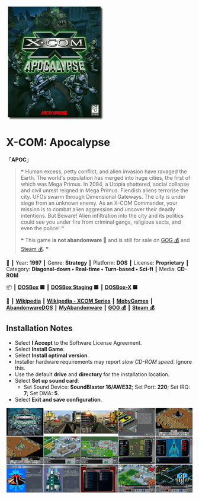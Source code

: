 ![](Thumbnail.png "application-thumbnail")

# X-COM: Apocalypse

「**APOC**」

> ❝ Human excess, petty conflict, and alien invasion have ravaged the Earth. The world's population has merged into huge cities, the first of which was Mega Primus. In 2084, a Utopia shattered, social collapse and civil unrest reigned in Mega Primus. Fiendish aliens terrorise the city. UFOs swarm through Dimensional Gateways. The city is under siege from an unknown enemy. As an X-COM Commander, your mission is to combat alien aggression and uncover their deadly intentions. But Beware! Alien infiltration into the city and its politics could see you under fire from criminal gangs, religious sects, and even the police! ❞
>
> ❝ This game **is not abandonware 🚫** and is still for sale on [GOG 💰](https://www.gog.com/en/game/xcom_apocalypse) and [Steam 💰](https://store.steampowered.com/app/7660/XCOM_Apocalypse/). ❞
>

📌 ┃ Year: **1997** ┃ Genre: **Strategy** ┃ Platform: **DOS** ┃ License: **Proprietary** ┃ Category: **Diagonal-down • Real-time • Turn-based • Sci-fi** ┃ Media: **CD-ROM** 

📦 ┃ **[DOSBox](https://www.dosbox.com/) 🟩** ┃ **[DOSBox Staging](https://dosbox-staging.github.io/) 🟩** ┃ **[DOSBox-X](https://dosbox-x.com/) 🟩** 

📎 ┃ **[Wikipedia](https://en.wikipedia.org/wiki/X-COM:_Apocalypse)** ┃ **[Wikipedia - XCOM Series](https://en.wikipedia.org/wiki/XCOM)** ┃ **[MobyGames](https://www.mobygames.com/game/349/x-com-apocalypse/)** ┃ **[AbandonwareDOS](https://www.abandonwaredos.com/abandonware-game.php?abandonware=X-COM%3A+Apocalypse&gid=2178)** ┃ **[MyAbandonware](https://www.myabandonware.com/game/x-com-apocalypse-cxz)** ┃ **[GOG 💰](https://www.gog.com/en/game/xcom_apocalypse)** ┃ **[Steam 💰](https://store.steampowered.com/app/7660/XCOM_Apocalypse/)** 

## Installation Notes
- Select **I Accept** to the Software License Agreement.
- Select **Install Game**.
- Select **Install optimal version**.
- Installer hardware requirements may report *slow CD-ROM speed*. Ignore this.
- Use the default **drive** and **directory** for the installation location.
- Select **Set up sound card**:
  - Set Sound Device: **SoundBlaster 16/AWE32**; Set Port: **220**; Set IRQ: **7**; Set DMA: **5**.
- Select **Exit and save configuration**.

![](Montage.png "X-COM: Apocalypse")

